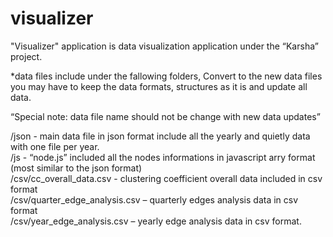 visualizer
==========

"Visualizer" application is data visualization application under the “Karsha” project. 

*data files include under the fallowing folders, Convert to the new data files 
you may have to keep the data formats, structures as it is and update all data.

“Special note: data file name should not be change with new data updates” 

/json  - main data file in json format include all the yearly and quietly data with one file per year.<br />
/js -  “node.js” included all the nodes informations in javascript arry format (most similar to the json format)<br />
/csv/cc_overall_data.csv - clustering coefficient overall data included in csv format<br />
/csv/quarter_edge_analysis.csv – quarterly edges analysis data in csv format<br />
/csv/year_edge_analysis.csv – yearly edge analysis data in csv format.<br />
